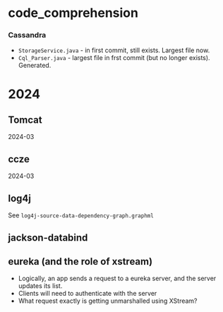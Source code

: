 # code_comprehension

### Cassandra

* `StorageService.java` - in first commit, still exists. Largest file now.
* `Cql_Parser.java` - largest file in frst commit (but no longer exists). Generated.

# 2024
## Tomcat
2024-03

## ccze
2024-03

## log4j

See `log4j-source-data-dependency-graph.graphml`

## jackson-databind

## eureka (and the role of xstream)
* Logically, an app sends a request to a eureka server, and the server updates its list.
* Clients will need to authenticate with the server
* What request exactly is getting unmarshalled using XStream?

